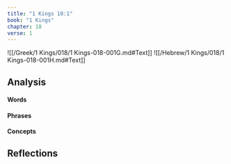 ```yaml
---
title: "1 Kings 18:1"
book: "1 Kings"
chapter: 18
verse: 1
---
```

![[/Greek/1 Kings/018/1 Kings-018-001G.md#Text]]
![[/Hebrew/1 Kings/018/1 Kings-018-001H.md#Text]]

## Analysis

#### Words

#### Phrases

#### Concepts

## Reflections
